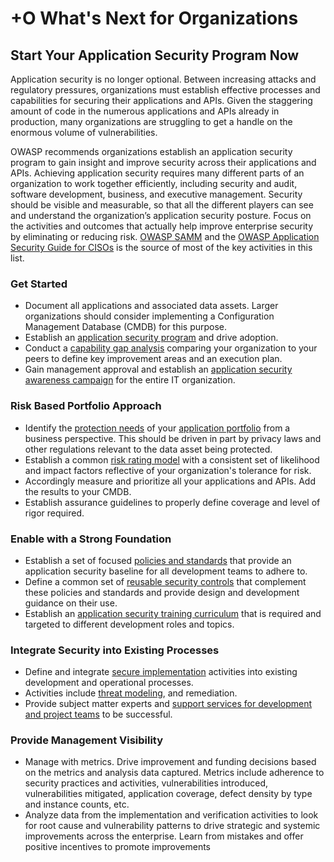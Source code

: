 # +O What's Next for Organizations

## Start Your Application Security Program Now

Application security is no longer optional. Between increasing attacks and regulatory pressures, organizations must establish effective processes and capabilities for securing their applications and APIs. Given the staggering amount of code in the numerous applications and APIs already in production, many organizations are struggling to get a handle on the enormous volume of vulnerabilities. 

OWASP recommends organizations establish an application security program to gain insight and improve security across their applications and APIs. Achieving application security requires many different parts of an organization to work together efficiently, including security and audit, software development, business, and executive management. Security should be visible and measurable, so that all the different players can see and understand the organization’s application security posture. Focus on the activities and outcomes that actually help improve enterprise security by eliminating or reducing risk. [OWASP SAMM](https://owasp.org/www-project-samm/) and the [OWASP Application Security Guide for CISOs](https://owasp.org/www-pdf-archive/Owasp-ciso-guide.pdf) is the source of most of the key activities in this list.

### Get Started

* Document all applications and associated data assets. Larger organizations should consider implementing a Configuration Management Database (CMDB) for this purpose.
* Establish an [application security program](https://owasp.org/www-project-samm/) and drive adoption.
* Conduct a [capability gap analysis](https://owasp.org/www-project-samm/) comparing your organization to your peers to define key
improvement areas and an execution plan.
* Gain management approval and establish an [application security awareness campaign](https://owasp.org/www-project-samm/) for the entire IT organization.

### Risk Based Portfolio Approach

* Identify the [protection needs](https://owasp.org/www-project-samm/) of your [application portfolio](https://owasp.org/www-project-samm/) from a business perspective. This should be driven in part by privacy laws and other regulations relevant to the data asset being protected. 
* Establish a common [risk rating model](https://owasp.org/www-community/OWASP_Risk_Rating_Methodology) with a consistent set of likelihood and impact factors reflective of your organization's tolerance for risk. 
* Accordingly measure and prioritize all your applications and APIs. Add the results to your CMDB. 
* Establish assurance guidelines to properly define coverage and level of rigor required.

### Enable with a Strong Foundation

* Establish a set of focused [policies and standards](https://owasp.org/www-project-samm/) that provide an application security baseline for all development teams to adhere to.
* Define a common set of [reusable security controls](https://owasp.org/www-project-security-knowledge-framework/) that complement these policies and standards and provide design and development guidance on their use.
* Establish an [application security training curriculum](https://owasp.org/www-project-samm/) that is required and targeted to different development roles and topics.

### Integrate Security into Existing Processes

* Define and integrate [secure implementation](https://owasp.org/www-project-samm/) activities into existing development and operational processes. 
* Activities include [threat modeling](https://owasp.org/www-project-samm/), and remediation.
* Provide subject matter experts and [support services for development and project teams](https://owasp.org/www-project-samm/) to be successful.

### Provide Management Visibility

* Manage with metrics. Drive improvement and funding decisions based on the metrics and analysis data captured. Metrics include adherence to security practices and activities, vulnerabilities introduced, vulnerabilities mitigated, application coverage, defect density by type and instance counts, etc.
* Analyze data from the implementation and verification activities to look for root cause and vulnerability patterns to drive strategic and systemic improvements across the enterprise. Learn from mistakes and offer positive incentives to promote improvements
